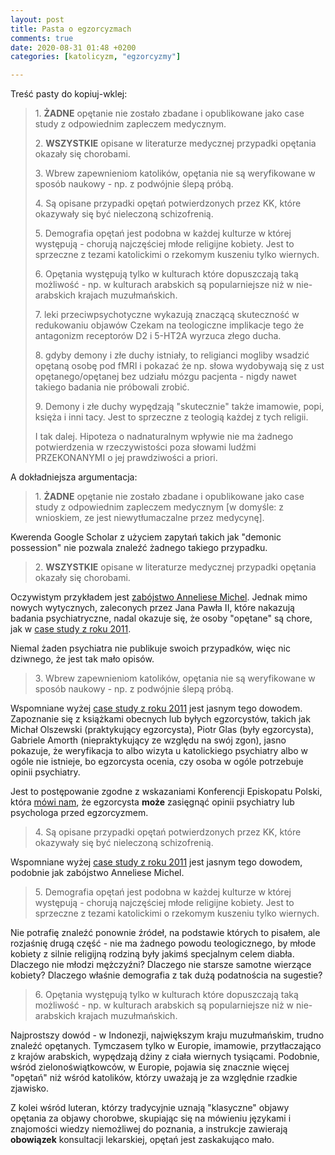 ```yaml
---
layout: post
title: Pasta o egzorcyzmach
comments: true
date: 2020-08-31 01:48 +0200
categories: [katolicyzm, "egzorcyzmy"]

---
```


Treść pasty do kopiuj-wklej:

> 1\. **ŻADNE** opętanie nie zostało zbadane i opublikowane jako case study z odpowiednim zapleczem medycznym.
>
> 2\. **WSZYSTKIE** opisane w literaturze medycznej przypadki opętania okazały się chorobami.
>
> 3\. Wbrew zapewnieniom katolików, opętania nie są weryfikowane w sposób naukowy - np. z podwójnie ślepą próbą.
>
> 4\. Są opisane przypadki opętań potwierdzonych przez KK, które okazywały się być nieleczoną schizofrenią.
>
> 5\. Demografia opętań jest podobna w każdej kulturze w której występują - chorują najczęściej młode religijne kobiety. Jest to sprzeczne z tezami katolickimi o rzekomym kuszeniu tylko wiernych.
>
> 6\. Opętania występują tylko w kulturach które dopuszczają taką możliwość - np. w kulturach arabskich są popularniejsze niż w nie-arabskich krajach muzułmańskich.
>
> 7\. leki przeciwpsychotyczne wykazują znaczącą skuteczność w redukowaniu objawów Czekam na teologiczne implikacje tego że antagonizm receptorów D2 i 5-HT2A wyrzuca złego ducha.
>
> 8\. gdyby demony i złe duchy istniały, to religianci mogliby wsadzić opętaną osobę pod fMRI i pokazać że np. słowa wydobywają się z ust opętanego/opętanej bez udziału mózgu pacjenta - nigdy nawet takiego badania nie próbowali zrobić.
>
> 9\. Demony i złe duchy wypędzają "skutecznie" także imamowie, popi, księża i inni tacy. Jest to sprzeczne z teologią każdej z tych religii.
>
> I tak dalej. Hipoteza o nadnaturalnym wpływie nie ma żadnego potwierdzenia w rzeczywistości poza słowami ludźmi PRZEKONANYMI o jej prawdziwości a priori.

<!--more-->

A dokładniejsza argumentacja:

> 1\. **ŻADNE** opętanie nie zostało zbadane i opublikowane jako case study z odpowiednim zapleczem medycznym [w domyśle: z wnioskiem, ze jest niewytłumaczalne przez medycynę].

Kwerenda Google Scholar z użyciem zapytań takich jak "demonic possession" nie pozwala znaleźć żadnego takiego przypadku.

> 2\. **WSZYSTKIE** opisane w literaturze medycznej przypadki opętania okazały się chorobami.

Oczywistym przykładem jest [zabójstwo Anneliese Michel](https://pl.wikipedia.org/wiki/Anneliese_Michel). Jednak mimo nowych wytycznych, zaleconych przez Jana Pawła II, które nakazują badania psychiatryczne, nadal okazuje się, że osoby "opętane" są chore, jak w [case study z roku 2011](https://www.ncbi.nlm.nih.gov/pmc/articles/PMC3062860/).

Niemal żaden psychiatra nie publikuje swoich przypadków, więc nic dziwnego, że jest tak mało opisów.

> 3\. Wbrew zapewnieniom katolików, opętania nie są weryfikowane w sposób naukowy - np. z podwójnie ślepą próbą.

Wspomniane wyżej [case study z roku 2011](https://www.ncbi.nlm.nih.gov/pmc/articles/PMC3062860/) jest jasnym tego dowodem. Zapoznanie się z książkami obecnych lub byłych egzorcystów, takich jak Michał Olszewski (praktykujący egzorcysta), Piotr Glas (były egzorcysta), Gabriele Amorth (niepraktykujący ze względu na swój zgon), jasno pokazuje, że weryfikacja to albo wizyta u katolickiego psychiatry albo w ogóle nie istnieje, bo egzorcysta ocenia, czy osoba w ogóle potrzebuje opinii psychiatry.

Jest to postępowanie zgodne z wskazaniami Konferencji Episkopatu Polski, która [mówi nam](https://episkopat.pl/wskazania-dla-kaplanow-pelniacych-posluge-egzorcysty/), że egzorcysta **może** zasięgnąć opinii psychiatry lub psychologa przed egzorcyzmem.

> 4\. Są opisane przypadki opętań potwierdzonych przez KK, które okazywały się być nieleczoną schizofrenią.

Wspomniane wyżej [case study z roku 2011](https://www.ncbi.nlm.nih.gov/pmc/articles/PMC3062860/) jest jasnym tego dowodem, podobnie jak zabójstwo Anneliese Michel.

> 5\. Demografia opętań jest podobna w każdej kulturze w której występują - chorują najczęściej młode religijne kobiety. Jest to sprzeczne z tezami katolickimi o rzekomym kuszeniu tylko wiernych.

Nie potrafię znaleźć ponownie źródeł, na podstawie których to pisałem, ale rozjaśnię drugą część - nie ma żadnego powodu teologicznego, by młode kobiety z silnie religijną rodziną były jakimś specjalnym celem diabła. Dlaczego nie młodzi mężczyźni? Dlaczego nie starsze samotne wierzące kobiety? Dlaczego właśnie demografia z tak dużą podatnościa na sugestie?

> 6\. Opętania występują tylko w kulturach które dopuszczają taką możliwość - np. w kulturach arabskich są popularniejsze niż w nie-arabskich krajach muzułmańskich.

Najprostszy dowód - w Indonezji, największym kraju muzułmańskim, trudno znaleźć opętanych. Tymczasem tylko w Europie, imamowie, przytłaczająco z krajów arabskich, wypędzają dżiny z ciała wiernych tysiącami. Podobnie, wśród zielonoświątkowców, w Europie, pojawia się znacznie więcej "opętań" niż wśród katolików, którzy uważają je za względnie rzadkie zjawisko. 

Z kolei wśród luteran, którzy tradycyjnie uznają "klasyczne" objawy opętania za objawy chorobwe, skupiając się na mówieniu językami i znajomości wiedzy niemożliwej do poznania, a instrukcje zawierają **obowiązek** konsultacji lekarskiej, opętań jest zaskakująco mało.
